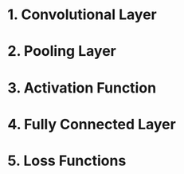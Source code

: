 # 1. Convolutional Layer

# 2. Pooling Layer

# 3. Activation Function

# 4. Fully Connected Layer

# 5. Loss Functions

